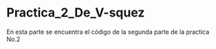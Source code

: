 # Practica_2_De_V-squez
En esta parte se encuentra el código de la segunda parte de la practica No.2
